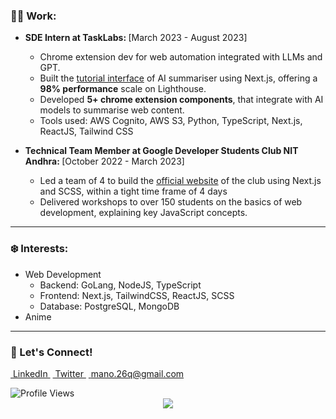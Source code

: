 ### 👨‍💻 Work:

- <strong>SDE Intern at TaskLabs: </strong> [March 2023 - August 2023]
  - Chrome extension dev for web automation integrated with LLMs and GPT.
  - Built the <a href="https://quicktask.app/" target="_blank">tutorial interface</a> of AI summariser using Next.js, offering a <strong>98% performance</strong> scale on Lighthouse.
  - Developed <strong>5+ chrome extension components</strong>, that integrate with AI models to summarise web content.
  - Tools used: AWS Cognito, AWS S3, Python, TypeScript, Next.js, ReactJS, Tailwind CSS

- <strong>Technical Team Member at Google Developer Students Club NIT Andhra: </strong>[October 2022 - March 2023]
  - Led a team of 4 to build the <a href="https://gdsc-nitandhra.vercel.app/" target="_blank">official website</a> of the club using Next.js and SCSS, within a tight time frame of 4 days
  - Delivered workshops to over 150 students on the basics of web development, explaining key JavaScript concepts.    
---

### ❄️ Interests: 

- Web Development
  - Backend: GoLang, NodeJS, TypeScript
  - Frontend: Next.js, TailwindCSS, ReactJS, SCSS
  - Database: PostgreSQL, MongoDB
- Anime

---

### 📧 Let's Connect!

<a href="https://www.linkedin.com/in/wmano/" rel=noreferrer target="_blank">&nbsp;LinkedIn&nbsp;</a>
<a href="https://twitter.com/mano__08" rel=noreferrer target="_blank">&nbsp;Twitter&nbsp;</a>
<a href="mailto:mano.26q@gmail.com" rel=noreferrer target="_blank">&nbsp;mano.26q@gmail.com&nbsp;</a>


<!-- <a href="https://www.buymeacoffee.com/mano26" rel=noreferrer target="_blank">buy me a coffee</a> -->

<img alt="Profile Views" src="https://komarev.com/ghpvc/?username=Mano-08&color=brightgreen&label=Profile+Views" />
<div align="center">
  <a href="https://holopin.io/mano26"><img src="https://holopin.me/@mano26" /></a>
</div>
